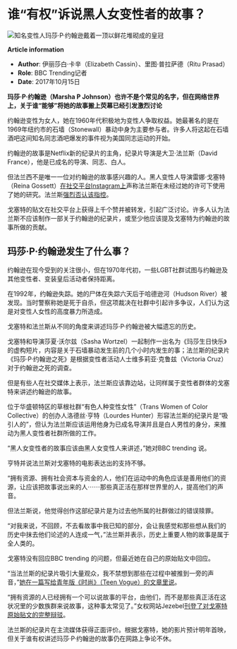 # 谁“有权”诉说黑人女变性者的故事？

![知名变性人玛莎·P·约翰逊戴着一顶以鲜花堆砌成的皇冠](https://ichef.bbci.co.uk/ace/ws/640/cpsprodpb/6B8A/production/_98303572_8de54b89-4903-4f22-8327-927a3b500d3c.jpg.webp)

**Article information**

- **Author**: 伊丽莎白·卡辛（Elizabeth Cassin）、里图·普拉萨德（Ritu Prasad）
- **Role**: BBC Trending记者
- **Date**: 2017年10月15日

**玛莎·P·约翰逊（Marsha P Johnson）也许不是个常见的名字，但在网络世界上，关于谁“能够”将她的故事搬上荧幕已经引发激烈讨论**

约翰逊变性为女人，她在1960年代积极地为变性人争取权益。她最著名的是在1969年纽约市的石墙（Stonewall）暴动中身为主要参与者。许多人将这起在石墙酒吧这间知名同志酒吧爆发的事件视为美国同志运动的开始。

约翰逊的故事是Netflix新的纪录片的主角，纪录片导演是大卫·法兰斯（David France），他是已成名的导演、同志、白人。

但法兰西不是唯一一位对约翰逊的故事感兴趣的人。黑人变性人导演雷娜·戈塞特（Reina Gossett）[在社交平台Instagram上](https://www.instagram.com/p/BZ7byULA9KA/?taken-by=reinaxgossett)声称法兰斯在未经过她的许可下使用了她的研究。法兰斯[强烈否认该指控](https://www.facebook.com/MarshaMovie/posts/1453403754774344)。

戈塞特的贴文在社交平台上获得上千个赞并被转发，引起广泛讨论。许多人认为法兰斯不应该制作一部关于约翰逊的纪录片，或至少他应该提及戈塞特为约翰逊的故事所做的贡献。

## 玛莎·P·约翰逊发生了什么事？

约翰逊在现今受到的关注很小，但在1970年代初，一些LGBT社群试图与约翰逊及其他变性者、变装皇后活动者保持距离。

在1992年，约翰逊失踪。她的尸体在失踪六天后于哈德逊河（Hudson River）被发现。当时警察称她是死于自杀，但这项裁决在社群中引起许多争议，人们认为这是对变性人女性的高度暴力所造成。

戈塞特和法兰斯从不同的角度来讲述玛莎·P·约翰逊被大幅遗忘的历史。

戈塞特和导演莎夏·沃尔兹（Sasha Wortzel）一起制作一出名为《玛莎生日快乐》的虚构短片，内容是关于石墙暴动发生前的几个小时内发生的事；法兰斯的纪录片《玛莎·P·约翰逊之死》是根据变性者活动人士维多莉亚·克鲁兹（Victoria Cruz）对于约翰逊之死的调查。

但是有些人在社交媒体上表示，法兰斯应该靠边站，让同样属于变性者群体的戈塞特来讲述约翰逊的故事。

位于华盛顿特区的草根社群“有色人种变性女性”（Trans Women of Color Collective）的创办人洛德丝·亨特（Lourdes Hunter）形容法兰斯的纪录片是“吸引人的”，但认为法兰斯应该运用他身为已成名导演并且是白人男性的身分，来推动为黑人变性者社群所做的工作。

“黑人女变性者的故事应该由黑人女变性人来讲述，”她对BBC trending 说。

亨特并说法兰斯对戈塞特的电影表达出的支持不够。

“拥有资源、拥有社会资本与资金的人，他们在运动中的角色应该是善用他们的资源，让应该把故事说出来的人⋯⋯那些真正活在那样世界里的人，提高他们的声音。

但法兰斯说，他觉得创作这部纪录片是为过去他所属的社群做过的错误赎罪。

“对我来说，不回顾，不去看故事中我已知的部分，会让我感觉和那些想从我们的历史中抹去他们论述的人连成一气，”法兰斯并表示，历史上重要人物的故事是属于全人类的。

戈塞特没有回应BBC trending 的问题，但最近她在自己的原始贴文中回应。

“当法兰斯的纪录片吸引大量观众，我不禁想到那些在过程中被推到一旁的声音，”[她在一篇写给青年版《时尚》（Teen Vogue）的文章里说](https://www.teenvogue.com/story/reina-gossett-marsha-p-johnson-op-ed)。

“拥有资源的人已经拥有一个可以说故事的平台，由他们，而不是那些真正活在这状况里的少数族群来说故事，这种事太常见了。”女权网站Jezebel[刊登了对戈塞特原始贴文的完整辩驳](https://jezebel.com/who-owns-marsha-p-johnsons-story-1819347978)。

法兰斯的纪录片在主流媒体获得正面评价。根据戈塞特，她的影片预计明年首映，但关于谁有权讲述玛莎·P·约翰逊的故事仍在网路上争论不休。